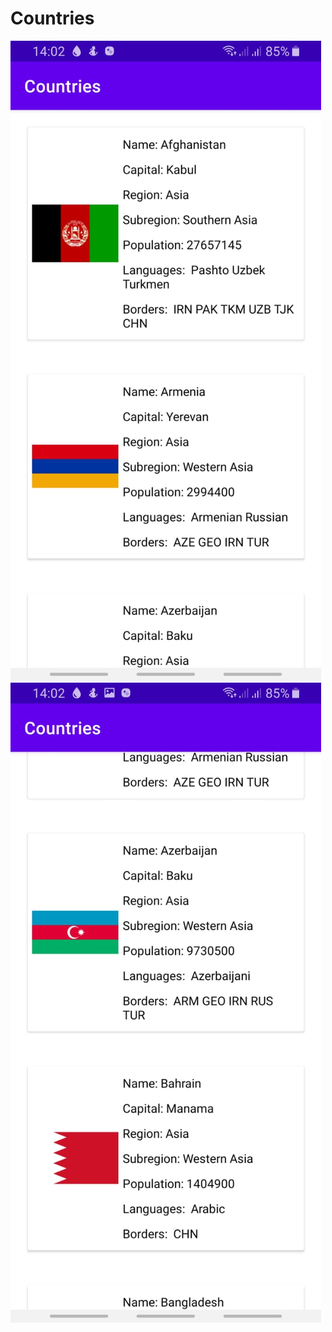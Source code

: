# Countries

![Screenshot1](https://github.com/hawknash/Countries/blob/main/Screenshots/1.jpeg)
![Screenshot1](https://github.com/hawknash/Countries/blob/main/Screenshots/2.jpeg)
